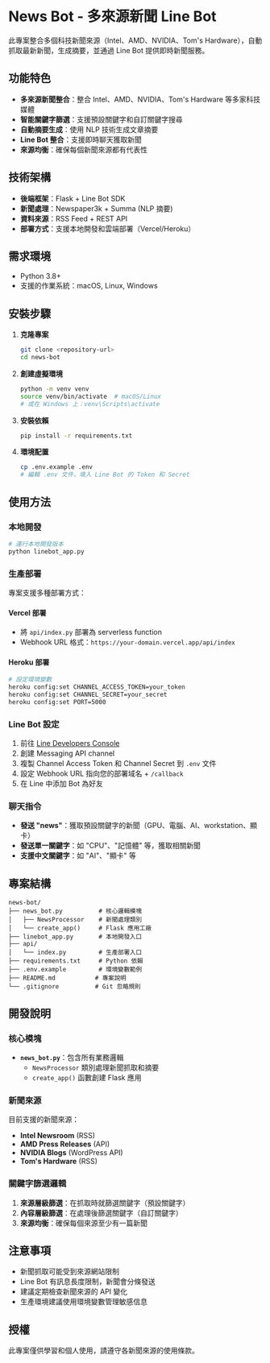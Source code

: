 # News Bot - 多來源新聞 Line Bot

此專案整合多個科技新聞來源（Intel、AMD、NVIDIA、Tom's Hardware），自動抓取最新新聞，生成摘要，並通過 Line Bot 提供即時新聞服務。

## 功能特色

- **多來源新聞整合**：整合 Intel、AMD、NVIDIA、Tom's Hardware 等多家科技媒體
- **智能關鍵字篩選**：支援預設關鍵字和自訂關鍵字搜尋
- **自動摘要生成**：使用 NLP 技術生成文章摘要
- **Line Bot 整合**：支援即時聊天獲取新聞
- **來源均衡**：確保每個新聞來源都有代表性

## 技術架構

- **後端框架**：Flask + Line Bot SDK
- **新聞處理**：Newspaper3k + Summa (NLP 摘要)
- **資料來源**：RSS Feed + REST API
- **部署方式**：支援本地開發和雲端部署（Vercel/Heroku）

## 需求環境

- Python 3.8+
- 支援的作業系統：macOS, Linux, Windows

## 安裝步驟

1. **克隆專案**
   ```bash
   git clone <repository-url>
   cd news-bot
   ```

2. **創建虛擬環境**
   ```bash
   python -m venv venv
   source venv/bin/activate  # macOS/Linux
   # 或在 Windows 上：venv\Scripts\activate
   ```

3. **安裝依賴**
   ```bash
   pip install -r requirements.txt
   ```

4. **環境配置**
   ```bash
   cp .env.example .env
   # 編輯 .env 文件，填入 Line Bot 的 Token 和 Secret
   ```

## 使用方法

### 本地開發

```bash
# 運行本地開發版本
python linebot_app.py
```

### 生產部署

專案支援多種部署方式：

#### Vercel 部署
- 將 `api/index.py` 部署為 serverless function
- Webhook URL 格式：`https://your-domain.vercel.app/api/index`

#### Heroku 部署
```bash
# 設定環境變數
heroku config:set CHANNEL_ACCESS_TOKEN=your_token
heroku config:set CHANNEL_SECRET=your_secret
heroku config:set PORT=5000
```

### Line Bot 設定

1. 前往 [Line Developers Console](https://developers.line.biz/)
2. 創建 Messaging API channel
3. 複製 Channel Access Token 和 Channel Secret 到 `.env` 文件
4. 設定 Webhook URL 指向您的部署域名 + `/callback`
5. 在 Line 中添加 Bot 為好友

### 聊天指令

- **發送 "news"**：獲取預設關鍵字的新聞（GPU、電腦、AI、workstation、顯卡）
- **發送單一關鍵字**：如 "CPU"、"記憶體" 等，獲取相關新聞
- **支援中文關鍵字**：如 "AI"、"顯卡" 等

## 專案結構

```
news-bot/
├── news_bot.py          # 核心邏輯模塊
│   ├── NewsProcessor    # 新聞處理類別
│   └── create_app()     # Flask 應用工廠
├── linebot_app.py       # 本地開發入口
├── api/
│   └── index.py         # 生產部署入口
├── requirements.txt     # Python 依賴
├── .env.example         # 環境變數範例
├── README.md           # 專案說明
└── .gitignore          # Git 忽略規則
```

## 開發說明

### 核心模塊

- **`news_bot.py`**：包含所有業務邏輯
  - `NewsProcessor` 類別處理新聞抓取和摘要
  - `create_app()` 函數創建 Flask 應用

### 新聞來源

目前支援的新聞來源：
- **Intel Newsroom** (RSS)
- **AMD Press Releases** (API)
- **NVIDIA Blogs** (WordPress API)
- **Tom's Hardware** (RSS)

### 關鍵字篩選邏輯

1. **來源層級篩選**：在抓取時就篩選關鍵字（預設關鍵字）
2. **內容層級篩選**：在處理後篩選關鍵字（自訂關鍵字）
3. **來源均衡**：確保每個來源至少有一篇新聞

## 注意事項

- 新聞抓取可能受到來源網站限制
- Line Bot 有訊息長度限制，新聞會分條發送
- 建議定期檢查新聞來源的 API 變化
- 生產環境建議使用環境變數管理敏感信息

## 授權

此專案僅供學習和個人使用，請遵守各新聞來源的使用條款。
